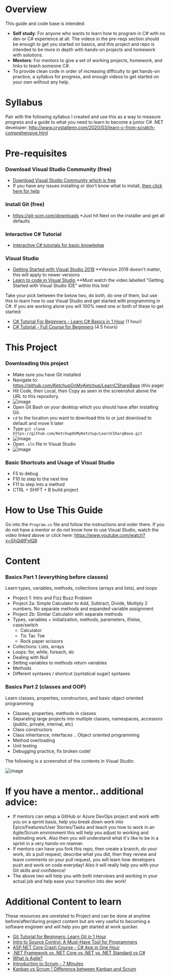 # Overview
This guide and code base is intended:
- **Self study**: For anyone who wants to learn how to program in C# with no dev or C# experience at all.  The videos in the pre-reqs section should be enough to get you started on basics, and this project and repo is intended to be more in depth with hands-on projects and homework with solutions.
- **Mentors**: For mentors to give a set of working projects, homework, and links to teach someone C#.
- To provide clean code in order of increasing difficulty to get hands-on practice, a syllabus for progress, and enough videos to get started on your own without any help.

# Syllabus
Pair with the following syllabus I created and use this as a way to measure progress and a guide to what you need to learn to become a junior C# .NET developer: http://www.crystaltenn.com/2020/03/learn-c-from-scratch-comprehensive.html

# Pre-requisites
### Download Visual Studio Community (free)
- [Download Visual Studio Community which is free](https://visualstudio.microsoft.com/vs/community/)
- If you have any issues installing or don't know what to install, [then click here for help](https://www.youtube.com/watch?v=nbbIesdfCSI) 

### Install Git (free)
- https://git-scm.com/downloads *Just hit Next on the installer and get all defaults

### Interactive C# Tutorial 
- [Interactive C# tutorials for basic knowledge](https://docs.microsoft.com/en-us/dotnet/csharp/tour-of-csharp/tutorials/)

### Visual Studio 
- [Getting Started with Visual Studio 2019](https://www.youtube.com/watch?v=1CgsMtUmVgs)  **Version 2019 doesn't matter, this will apply to newer versions
- [Learn to code in Visual Studio](https://visualstudio.microsoft.com/vs/getting-started/) **Must watch the video labelled "Getting Started with Visual Studio IDE" within this link!

Take your pick between the below two, do both, do one of them, but use this to learn how to use Visual Studio and get started with programming in C#.  If you are working alone you will 100% need one or both of these to get started:
- [C# Tutorial For Beginners - Learn C# Basics in 1 Hour](https://www.youtube.com/watch?v=gfkTfcpWqAY) (1 hour)
- [C# Tutorial - Full Course for Beginners](https://www.youtube.com/watch?v=GhQdlIFylQ8) (4.5 hours)

# This Project
### Downloading this project
- Make sure you have Git installed
- Navigate to: https://github.com/KetchupOnMyKetchup/LearnCSharpBase (this page)
- Hit Code, then Local, then Copy as seen in the screenshot above the URL to this repository.
- ![image](https://user-images.githubusercontent.com/7976517/131232750-6e8812e5-f1f3-45ff-808b-e83f6fd9915b.png)
- Open Git Bash on your desktop which you should have after installing Git.  
- `cd` to the location you want to download this to or just download to default and move it later
- Type `git clone https://github.com/KetchupOnMyKetchup/LearnCSharpBase.git`  
- ![image](https://user-images.githubusercontent.com/7976517/131232767-e4d30787-a3cd-423c-bd62-1df016c79189.png)
- Open `.sln` file in Visual Studio
- ![image](https://user-images.githubusercontent.com/7976517/131232797-acb281e6-d1d7-4cd5-a113-af5e55ebea39.png)

### Basic Shortcuts and Usage of Visual Studio
- F5 to debug
- F10 to step to the next line
- F11 to step into a method
- CTRL + SHIFT + B build project

# How to Use This Guide
Go into the `Program.cs` file and follow the instructions and order there.  If you do not have a mentor or do not know how to use Visual Studio, watch the video linked above or click here: https://www.youtube.com/watch?v=GhQdlIFylQ8

# Content
### Basics Part 1 (everything before classes)
Learn types, variables, methods, collections (arrays and lists), and loops
- Project 1: Intro and Fizz Buzz Problem
- Project 2a: Simple Calculator to Add, Subtract, Divide, Multiply 2 numbers. No separate methods and expanded variable assignment
- Project 2b: Similar Calculator with separate methods
- Types, variables + initialization, methods, parameters, if/else, case/switch
  - Calculator
  - Tic Tac Toe
  - Rock paper scissors
- Collections: Lists, arrays
- Loops: for, while, foreach, do
- Dealing with Null
- Setting variables to methods return variables
- Methods
- Different syntaxes / shortcut (syntatical sugar) syntaxes

### Basics Part 2 (classes and OOP)
Learn classes, properties, constructors, and basic object oriented programming
- Classes, properties, methods in classes
- Separating large projects into multiple classes, namespaces, accessors (public, private, internal, etc)
- Class constructors
- Class inheritance, interfaces .. Object oriented programming
- Method overloading
- Unit testing
- Debugging practice, fix broken code!

The following is a screenshot of the contents in Visual Studio:

![image](https://user-images.githubusercontent.com/7976517/131232428-e86066e2-7432-42b2-9f0e-cef408199a85.png)

# If you have a mentor.. additional advice:
- If mentors can setup a GitHub or Azure DevOps project and work with you on a sprint basis, help you break down work into Epics/Features/User Stories/Tasks and teach you how to work in an Agile/Scrum environment this will help you adjust to working and estimating work.  Also then you will understand what it's like to be in a sprint in a very hands-on manner. 
- If mentors can have you fork this repo, then create a branch, do your work, do a pull request, describe what you did, then they review and leave comments on your pull request, you will learn how developers push and work on code everyday! Also it will really help you with your Git skills and confidence! 
- The above two will help you with both interviews and working in your actual job and help ease your transition into dev work!

# Additional Content to learn
These resources are unrelated to Project and can be done at anytime before/after/during project content but are very useful to becoming a software engineer and will help you get started at work quicker.

- [Git Tutorial for Beginners: Learn Git in 1 Hour](https://www.youtube.com/watch?v=8JJ101D3knE)
- [Intro to Source Control: A Must-Have Tool for Programmers](https://www.youtube.com/watch?v=K0mgc3efx-A)
- [ASP.NET Core Crash Course - C# App in One Hour](https://www.youtube.com/watch?v=BfEjDD8mWYg)
- [.NET Framework vs .NET Core vs .NET vs .NET Standard vs C#](https://www.youtube.com/watch?v=4olO9UjRiww)
- [What is Agile?](https://www.youtube.com/watch?v=Z9QbYZh1YXY)
- [Introduction to Scrum - 7 Minutes](https://www.youtube.com/watch?v=9TycLR0TqFA)
- [Kanban vs Scrum | Difference between Kanban and Scrum](https://www.youtube.com/watch?v=F5QIqFEDv2k)

